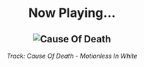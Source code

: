<div align="center"> 
<h1>Now Playing...</h1>

![Cause Of Death](https://i.scdn.co/image/ab67616d00001e023528a891d36d16d760cda271)
--
_<p>Track: Cause Of Death - Motionless In White </p>_
</div>
